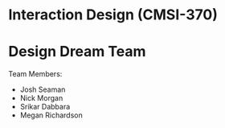 # Interaction Design (CMSI-370)
# Design Dream Team

Team Members:
* Josh Seaman
* Nick Morgan
* Srikar Dabbara
* Megan Richardson
